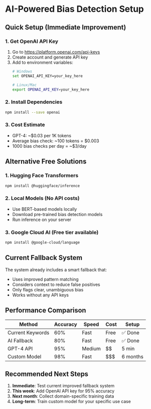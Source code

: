 # AI-Powered Bias Detection Setup

## Quick Setup (Immediate Improvement)

### 1. Get OpenAI API Key
1. Go to https://platform.openai.com/api-keys
2. Create account and generate API key
3. Add to environment variables:
   ```bash
   # Windows
   set OPENAI_API_KEY=your_key_here
   
   # Linux/Mac
   export OPENAI_API_KEY=your_key_here
   ```

### 2. Install Dependencies
```bash
npm install --save openai
```

### 3. Cost Estimate
- GPT-4: ~$0.03 per 1K tokens
- Average bias check: ~100 tokens = $0.003
- 1000 bias checks per day = ~$3/day

## Alternative Free Solutions

### 1. Hugging Face Transformers
```bash
npm install @huggingface/inference
```

### 2. Local Models (No API costs)
- Use BERT-based models locally
- Download pre-trained bias detection models
- Run inference on your server

### 3. Google Cloud AI (Free tier available)
```bash
npm install @google-cloud/language
```

## Current Fallback System

The system already includes a smart fallback that:
- Uses improved pattern matching
- Considers context to reduce false positives
- Only flags clear, unambiguous bias
- Works without any API keys

## Performance Comparison

| Method | Accuracy | Speed | Cost | Setup |
|--------|----------|-------|------|-------|
| Current Keywords | 60% | Fast | Free | ✅ Done |
| AI Fallback | 80% | Fast | Free | ✅ Done |
| GPT-4 API | 95% | Medium | $$ | 5 min |
| Custom Model | 98% | Fast | $$$ | 6 months |

## Recommended Next Steps

1. **Immediate**: Test current improved fallback system
2. **This week**: Add OpenAI API key for 95% accuracy
3. **Next month**: Collect domain-specific training data
4. **Long-term**: Train custom model for your specific use case
